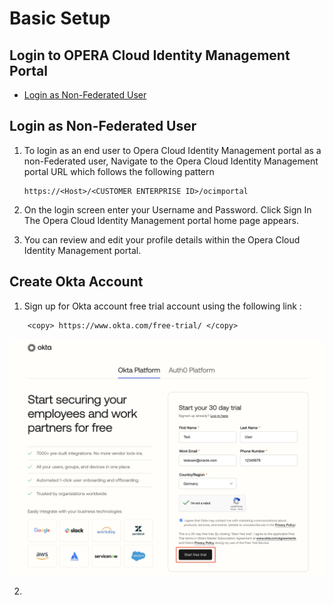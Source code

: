 # Basic Setup

## Login to OPERA Cloud Identity Management Portal

* [Login as Non-Federated User](#login-as-non-federated-user)


## Login as Non-Federated User

1. To login as an end user to Opera Cloud Identity Management portal as a non-Federated user, Navigate to the Opera Cloud Identity Management portal URL which follows the following pattern

    ```
    https://<Host>/<CUSTOMER ENTERPRISE ID>/ocimportal
    ```

2. On the login screen  enter your Username and Password. Click Sign In
The Opera Cloud Identity Management portal home page appears.

3. You can review and edit your profile details within the Opera Cloud Identity Management portal. 


## Create Okta Account

1. Sign up for Okta account free trial account using the following link : 

```
    <copy> https://www.okta.com/free-trial/ </copy>
``` 

![Okta Sign Up](images/okta-signup.png)

2. 
